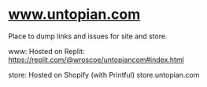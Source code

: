 # www.untopian.com

Place to dump links and issues for site and store.

www: Hosted on Replit: https://replit.com/@wroscoe/untopiancom#index.html

store: Hosted on Shopify (with Printful) store.untopian.com
